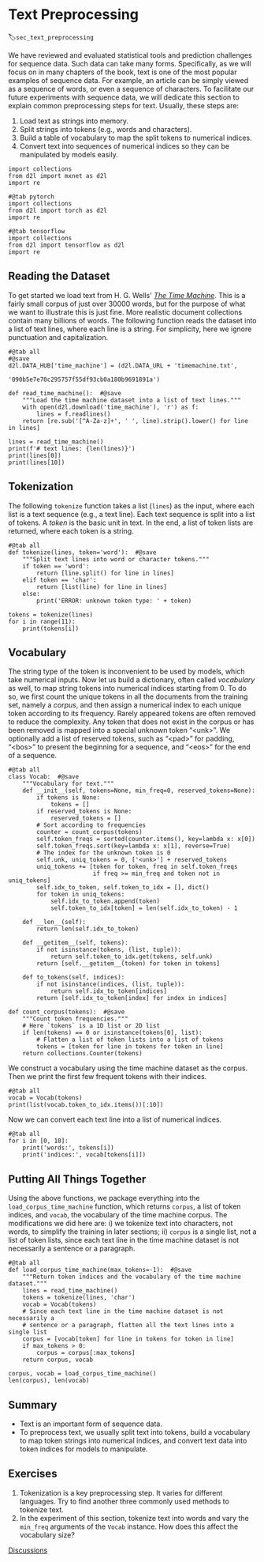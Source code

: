# Text Preprocessing
:label:`sec_text_preprocessing`

We have reviewed and evaluated
statistical tools 
and prediction challenges
for sequence data.
Such data can take many forms.
Specifically,
as we will focus on
in many chapters of the book,
text is one of the most popular examples of sequence data.
For example,
an article can be simply viewed as a sequence of words, or even a sequence of characters.
To facilitate our future experiments
with sequence data,
we will dedicate this section
to explain common preprocessing steps for text.
Usually, these steps are:

1. Load text as strings into memory.
1. Split strings into tokens (e.g., words and characters).
1. Build a table of vocabulary to map the split tokens to numerical indices.
1. Convert text into sequences of numerical indices so they can be manipulated by models easily.

```{.python .input}
import collections
from d2l import mxnet as d2l
import re
```

```{.python .input}
#@tab pytorch
import collections
from d2l import torch as d2l
import re
```

```{.python .input}
#@tab tensorflow
import collections
from d2l import tensorflow as d2l
import re
```

## Reading the Dataset

To get started we load text from H. G. Wells' [*The Time Machine*](http://www.gutenberg.org/ebooks/35).
This is a fairly small corpus of just over 30000 words, but for the purpose of what we want to illustrate this is just fine.
More realistic document collections contain many billions of words.
The following function reads the dataset into a list of text lines, where each line is a string.
For simplicity, here we ignore punctuation and capitalization.

```{.python .input}
#@tab all
#@save
d2l.DATA_HUB['time_machine'] = (d2l.DATA_URL + 'timemachine.txt',
                                '090b5e7e70c295757f55df93cb0a180b9691891a')

def read_time_machine():  #@save
    """Load the time machine dataset into a list of text lines."""
    with open(d2l.download('time_machine'), 'r') as f:
        lines = f.readlines()
    return [re.sub('[^A-Za-z]+', ' ', line).strip().lower() for line in lines]

lines = read_time_machine()
print(f'# text lines: {len(lines)}')
print(lines[0])
print(lines[10])
```

## Tokenization

The following `tokenize` function
takes a list (`lines`) as the input,
where each list is a text sequence (e.g., a text line).
Each text sequence is split into a list of tokens.
A *token* is the basic unit in text.
In the end,
a list of token lists are returned,
where each token is a string.

```{.python .input}
#@tab all
def tokenize(lines, token='word'):  #@save
    """Split text lines into word or character tokens."""
    if token == 'word':
        return [line.split() for line in lines]
    elif token == 'char':
        return [list(line) for line in lines]
    else:
        print('ERROR: unknown token type: ' + token)

tokens = tokenize(lines)
for i in range(11):
    print(tokens[i])
```

## Vocabulary

The string type of the token is inconvenient to be used by models, which take numerical inputs.
Now let us build a dictionary, often called *vocabulary* as well, to map string tokens into numerical indices starting from 0.
To do so, we first count the unique tokens in all the documents from the training set,
namely a *corpus*,
and then assign a numerical index to each unique token according to its frequency.
Rarely appeared tokens are often removed to reduce the complexity.
Any token that does not exist in the corpus or has been removed is mapped into a special unknown token “&lt;unk&gt;”.
We optionally add a list of reserved tokens, such as
“&lt;pad&gt;” for padding,
“&lt;bos&gt;” to present the beginning for a sequence, and “&lt;eos&gt;” for the end of a sequence.

```{.python .input}
#@tab all
class Vocab:  #@save
    """Vocabulary for text."""
    def __init__(self, tokens=None, min_freq=0, reserved_tokens=None):
        if tokens is None:
            tokens = []
        if reserved_tokens is None:
            reserved_tokens = [] 
        # Sort according to frequencies
        counter = count_corpus(tokens)
        self.token_freqs = sorted(counter.items(), key=lambda x: x[0])
        self.token_freqs.sort(key=lambda x: x[1], reverse=True)
        # The index for the unknown token is 0
        self.unk, uniq_tokens = 0, ['<unk>'] + reserved_tokens
        uniq_tokens += [token for token, freq in self.token_freqs
                        if freq >= min_freq and token not in uniq_tokens]
        self.idx_to_token, self.token_to_idx = [], dict()
        for token in uniq_tokens:
            self.idx_to_token.append(token)
            self.token_to_idx[token] = len(self.idx_to_token) - 1

    def __len__(self):
        return len(self.idx_to_token)

    def __getitem__(self, tokens):
        if not isinstance(tokens, (list, tuple)):
            return self.token_to_idx.get(tokens, self.unk)
        return [self.__getitem__(token) for token in tokens]

    def to_tokens(self, indices):
        if not isinstance(indices, (list, tuple)):
            return self.idx_to_token[indices]
        return [self.idx_to_token[index] for index in indices]

def count_corpus(tokens):  #@save
    """Count token frequencies."""
    # Here `tokens` is a 1D list or 2D list
    if len(tokens) == 0 or isinstance(tokens[0], list):
        # Flatten a list of token lists into a list of tokens
        tokens = [token for line in tokens for token in line]
    return collections.Counter(tokens)
```

We construct a vocabulary using the time machine dataset as the corpus. 
Then we print the first few frequent tokens with their indices.

```{.python .input}
#@tab all
vocab = Vocab(tokens)
print(list(vocab.token_to_idx.items())[:10])
```

Now we can convert each text line into a list of numerical indices.

```{.python .input}
#@tab all
for i in [0, 10]:
    print('words:', tokens[i])
    print('indices:', vocab[tokens[i]])
```

## Putting All Things Together

Using the above functions, we package everything into the `load_corpus_time_machine` function, which returns `corpus`, a list of token indices, and `vocab`, the vocabulary of the time machine corpus.
The modifications we did here are:
i) we tokenize text into characters, not words, to simplify the training in later sections;
ii) `corpus` is a single list, not a list of token lists, since each text line in the time machine dataset is not necessarily a sentence or a paragraph.

```{.python .input}
#@tab all
def load_corpus_time_machine(max_tokens=-1):  #@save
    """Return token indices and the vocabulary of the time machine dataset."""
    lines = read_time_machine()
    tokens = tokenize(lines, 'char')
    vocab = Vocab(tokens)
    # Since each text line in the time machine dataset is not necessarily a
    # sentence or a paragraph, flatten all the text lines into a single list
    corpus = [vocab[token] for line in tokens for token in line]
    if max_tokens > 0:
        corpus = corpus[:max_tokens]
    return corpus, vocab

corpus, vocab = load_corpus_time_machine()
len(corpus), len(vocab)
```

## Summary

* Text is an important form of sequence data.
* To preprocess text, we usually split text into tokens, build a vocabulary to map token strings into numerical indices, and convert text data into token indices for  models to manipulate.


## Exercises

1. Tokenization is a key preprocessing step. It varies for different languages. Try to find another three commonly used methods to tokenize text.
1. In the experiment of this section, tokenize text into words and vary the `min_freq` arguments of the `Vocab` instance. How does this affect the vocabulary size? 

[Discussions](https://discuss.d2l.ai/t/115)
